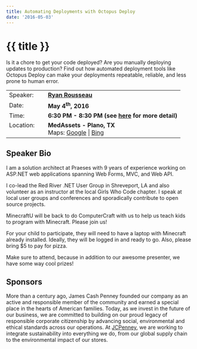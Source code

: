 ```yaml
---
title: Automating Deployments with Octopus Deploy
date: '2016-05-03'
---
```

# {{ title }}

Is it a chore to get your code deployed? Are you manually deploying updates to production? Find out how automated deployment tools like Octopus Deploy can make your deployments repeatable, reliable, and less prone to human error.

<table><tbody><tr><td>Speaker:</td><td>&nbsp;</td><td><b><a title="Ryan Rousseau" target="_blank" href="https://twitter.com/ryanrousseau">Ryan Rousseau</a></b></td></tr><tr><td>Date:</td><td>&nbsp;</td><td><b>May 4<sup>th</sup>, 2016</b></td></tr><tr><td valign="top">Time:</td><td>&nbsp;</td><td><b>6:30 PM - 8:30 PM (see <a title="Location" href="../../location/index.html">here</a> for more detail)</b></td></tr><tr><td valign="top">Location:</td><td>&nbsp;</td><td><b>MedAssets - Plano, TX</b><br>Maps: <a title="Google" target="_blank" href="https://goo.gl/maps/1OyNE">Google</a> | <a title="Bing" target="_blank" href="http://binged.it/1afBEJ9">Bing</a></td></tr></tbody></table>

## Speaker Bio

I am a solution architect at Praeses with 9 years of experience working on ASP.NET web applications spanning Web Forms, MVC, and Web API.

I co-lead the Red River .NET User Group in Shreveport, LA and also volunteer as an instructor at the local Girls Who Code chapter. I speak at local user groups and conferences and sporadically contribute to open source projects.

MinecraftU will be back to do ComputerCraft with us to help us teach kids to program with Minecraft. Please join us!

For your child to participate, they will need to have a laptop with Minecraft already installed. Ideally, they will be logged in and ready to go. Also, please bring $5 to pay for pizza.

Make sure to attend, because in addition to our awesome presenter, we have some way cool prizes!

## Sponsors

More than a century ago, James Cash Penney founded our company as an active and responsible member of the community and earned a special place in the hearts of American families. Today, as we invest in the future of our business, we are committed to building on our proud legacy of responsible corporate citizenship by advancing social, environmental and ethical standards across our operations. At [JCPenney](http://www.jcp.com "JCPenney"), we are working to integrate sustainability into everything we do, from our global supply chain to the environmental impact of our stores.
    

